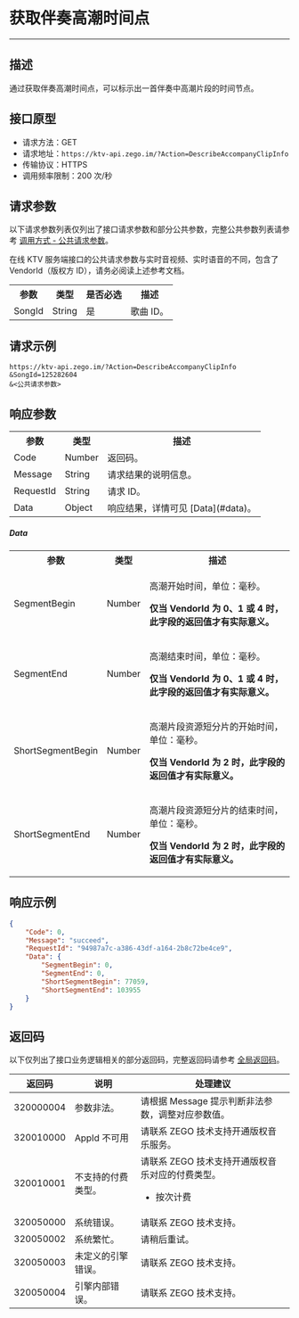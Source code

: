 # 获取伴奏高潮时间点

- - -

## 描述

通过获取伴奏高潮时间点，可以标示出一首伴奏中高潮片段的时间节点。

## 接口原型

- 请求方法：GET
- 请求地址：`https://ktv-api.zego.im/?Action=DescribeAccompanyClipInfo`
- 传输协议：HTTPS
- 调用频率限制：200 次/秒



## 请求参数

以下请求参数列表仅列出了接口请求参数和部分公共参数，完整公共参数列表请参考 [调用方式 - 公共请求参数](/online-ktv-server/accessing-server-apis#公共请求参数)。

<Note title="说明">
在线 KTV 服务端接口的公共请求参数与实时音视频、实时语音的不同，包含了 VendorId（版权方 ID），请务必阅读上述参考文档。
</Note>

<table>
  
  <tbody><tr>
    <th>参数</th>
    <th>类型</th>
    <th>是否必选</th>
    <th>描述</th>
  </tr>
  <tr>
    <td>SongId</td>
    <td>String</td>
    <td>是</td>
    <td>歌曲 ID。</td>
  </tr>
</tbody></table>



## 请求示例

```
https://ktv-api.zego.im/?Action=DescribeAccompanyClipInfo
&SongId=125282604
&<公共请求参数>
```

## 响应参数


<table class="collapsible-table" >
  
<tbody><tr data-row-level="1">
<th>参数</th>
<th>类型</th>
<th>描述</th>
</tr>
<tr data-row-level="2">
<td>Code</td>
<td>Number</td>
<td>返回码。</td>
</tr>
<tr data-row-level="3">
<td>Message</td>
<td>String</td>
<td>请求结果的说明信息。</td>
</tr>
<tr data-row-level="4">
<td>RequestId</td>
<td>String</td>
<td>请求 ID。</td>
</tr>
<tr data-row-level="5" data-row-child="true">
    <td>Data</td>
    <td>Object</td>
    <td>响应结果，详情可见 [Data](#data)。</td>
</tr>
</tbody></table>

##### Data
<table>
  <tbody><tr>
    <th>参数</th>
    <th>类型</th>
    <th>描述</th>
  </tr>
  <tr>
    <td>SegmentBegin</td>
    <td>Number</td>
    <td><p>高潮开始时间，单位：毫秒。</p><p><b>仅当 VendorId 为 0、1 或 4 时，此字段的返回值才有实际意义。</b></p></td>
  </tr>
  <tr>
    <td>SegmentEnd</td>
    <td>Number</td>
    <td><p>高潮结束时间，单位：毫秒。</p><p><b>仅当 VendorId 为 0、1 或 4 时，此字段的返回值才有实际意义。</b></p></td>
  </tr>
  <tr>
    <td>ShortSegmentBegin</td>
    <td>Number</td>
    <td><p>高潮片段资源短分片的开始时间，单位：毫秒。</p><p><b>仅当 VendorId 为 2 时，此字段的返回值才有实际意义。</b></p></td>
  </tr>
  <tr>
    <td>ShortSegmentEnd</td>
    <td>Number</td>
    <td><p>高潮片段资源短分片的结束时间，单位：毫秒。</p><p><b>仅当 VendorId 为 2 时，此字段的返回值才有实际意义。</b></p></td>
  </tr>
</tbody></table>


## 响应示例

```json
{
    "Code": 0,
    "Message": "succeed",
    "RequestId": "94987a7c-a386-43df-a164-2b8c72be4ce9",
    "Data": {
        "SegmentBegin": 0,
        "SegmentEnd": 0,
        "ShortSegmentBegin": 77059,
        "ShortSegmentEnd": 103955
    }
}
```

## 返回码

以下仅列出了接口业务逻辑相关的部分返回码，完整返回码请参考 [全局返回码](/online-ktv-server/return-code)。

|返回码|说明|处理建议|
|-|-|-|
| 320000004 | 参数非法。 | 请根据 Message 提示判断非法参数，调整对应参数值。 |
| 320010000 | AppId 不可用 | 请联系 ZEGO 技术支持开通版权音乐服务。 |
| 320010001 | 不支持的付费类型。 | 请联系 ZEGO 技术支持开通版权音乐对应的付费类型。<ul><li>按次计费</li></ul>  |
| 320050000 | 系统错误。 | 请联系 ZEGO 技术支持。|
| 320050002 | 系统繁忙。 | 请稍后重试。|
| 320050003 | 未定义的引擎错误。 | 请联系 ZEGO 技术支持。|
| 320050004 | 引擎内部错误。 | 请联系 ZEGO 技术支持。|
